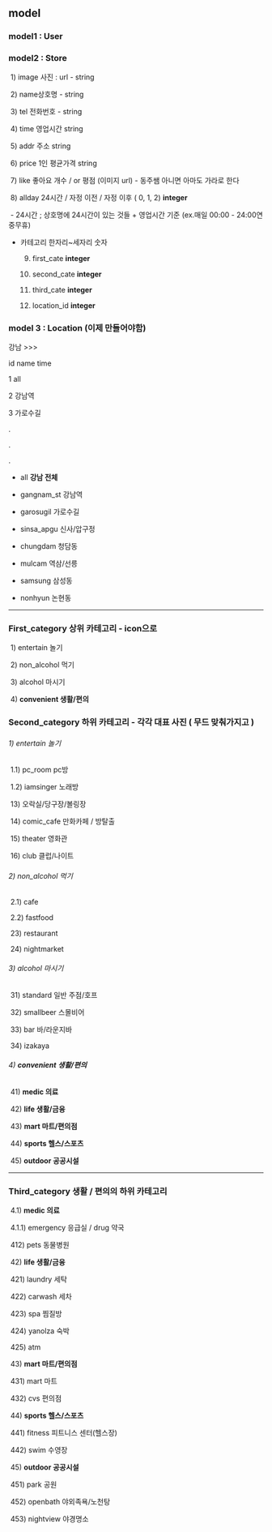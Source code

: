 ## model



### model1 :  User

### model2 :   Store 

​	1) image 사진  :   url   -  string

​	2) name상호명 - string

​	3) tel 전화번호 - string

​	4) time 영업시간 string

​	5) addr 주소  string 



​	6) price 1인 평균가격   string

​	7) like 좋아요 개수   /  or 평점 (이미지 url)  - 동주쌤 아니면 아마도 가라로 한다

​	8) allday 24시간 / 자정 이전 / 자정 이후   ( 0, 1, 2)   **integer**

​		- 24시간 ;  상호명에 24시간이 있는 것들 +  영업시간 기준 (ex.매일 00:00 - 24:00연중무휴)

 - 카테고리 한자리~세자리 숫자

   9)  first_cate     **integer**

   10)  second_cate  **integer**

   11)  third_cate  **integer**

   12) location_id  **integer**

   

### model 3 :  Location  (이제 만들어야함)

강남 >>>

id  name   time

1   all

2  강남역

3  가로수길

.

.

.

- all    **강남 전체**

- gangnam_st 강남역
- garosugil  가로수길
- sinsa_apgu  신사/압구정
- chungdam  청담동
- mulcam  역삼/선릉
- samsung   삼성동
- nonhyun  논현동





----

### First_category 상위 카테고리 - icon으로     

​	1) entertain  놀기

​	2) non_alcohol  먹기

​	3) alcohol  마시기

​	4) **convenient  생활/편의**

### Second_category 하위 카테고리 - 각각 대표 사진 ( 무드 맞춰가지고 )    

###### 	1) entertain 놀기

​		1.1) pc_room 	pc방

​		1.2) iamsinger   노래방

​		13) 오락실/당구장/볼링장

​		14) comic_cafe   만화카페 / 방탈출

​		15) theater   영화관

​		16) club   클럽/나이트

###### 	2) non_alcohol 먹기

​		2.1) cafe

​		2.2) fastfood

​		23) restaurant

​		24) nightmarket

###### 	3) alcohol 마시기

​		31) standard  		일반 주점/호프

​		32) smallbeer		스몰비어

​		33) bar  		바/라운지바

​		34) izakaya

###### 	4) **convenient  생활/편의**

​		41) **medic  의료**

​		42) **life  생활/금융**

​		43) **mart  마트/편의점**

​		44) **sports  헬스/스포츠**

​		45) **outdoor 공공시설**













-----------------------------------------------------------------------------------------------------------------------

### Third_category   생활 / 편의의 하위 카테고리

​		4.1) **medic  의료**

​			4.1.1) emergency 응급실 / drug  약국

​			412) pets  동물병원

​		42) **life  생활/금융**

​			421) laundry  세탁

​			422) carwash  세차

​			423) spa  찜질방

​			424) yanolza  숙박

​			425) atm

​		43) **mart  마트/편의점**

​			431) mart  마트

​			432) cvs  편의점

​		44) **sports  헬스/스포츠**

​			441) fitness  피트니스 센터(헬스장)

​			442) swim  수영장

​		45) **outdoor 공공시설**

​			451) park   공원

​			452) openbath   야외족욕/노천탕

​			453) nightview   야경명소